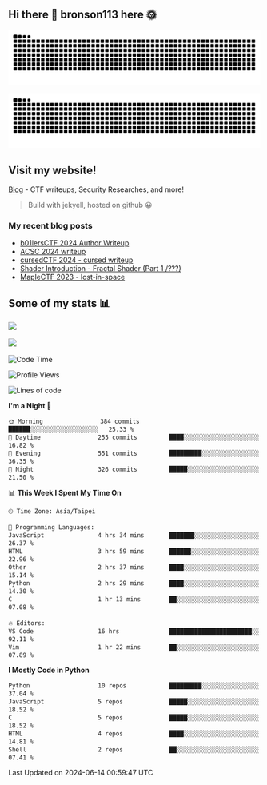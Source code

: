 ## Hi there 👋 bronson113 here 🌞
<div align="center">

![GitHub Snake Light](https://raw.githubusercontent.com/bronson113/bronson113/snake/github-snake.svg#gh-light-mode-only)

![GitHub Snake dark](https://raw.githubusercontent.com/bronson113/bronson113/snake/github-snake-dark.svg#gh-dark-mode-only)

</div>

## Visit my website!
[Blog](https://bronson113.github.io/) - CTF writeups, Security Researches, and more! 

> Build with jekyell, hosted on github 😀

### My recent blog posts

<!-- BLOG-POST-LIST:START -->
- [b01lersCTF 2024 Author Writeup](http://blog.bronson113.org/2024/04/15/b01lersctf-2024-author-writeup.html)
- [ACSC 2024 writeup](http://blog.bronson113.org/2024/04/03/acsc-2024-writeup.html)
- [cursedCTF 2024 - cursed writeup](http://blog.bronson113.org/2024/04/03/cursed.html)
- [Shader Introduction - Fractal Shader &lpar;Part 1 /???&rpar;](http://blog.bronson113.org/2024/03/12/shader-introduction-fractal-shader-part-1.html)
- [MapleCTF 2023 - lost-in-space](http://blog.bronson113.org/2023/10/03/maplectf-2023-lost-in-space.html)
<!-- BLOG-POST-LIST:END -->

## Some of my stats 📊
![](https://github-readme-stats-sigma-five.vercel.app/api?username=bronson113&theme=transparent&show_icons=true)

![](https://github-readme-stats-sigma-five.vercel.app/api/top-langs/?username=bronson113&theme=transparent&layout=compact&card_width=445)



<!--START_SECTION:waka-->
![Code Time](http://img.shields.io/badge/Code%20Time-634%20hrs%2056%20mins-blue)

![Profile Views](http://img.shields.io/badge/Profile%20Views-0-blue)

![Lines of code](https://img.shields.io/badge/From%20Hello%20World%20I%27ve%20Written-839.5%20thousand%20lines%20of%20code-blue)

**I'm a Night 🦉** 

```text
🌞 Morning                384 commits         ██████░░░░░░░░░░░░░░░░░░░   25.33 % 
🌆 Daytime                255 commits         ████░░░░░░░░░░░░░░░░░░░░░   16.82 % 
🌃 Evening                551 commits         █████████░░░░░░░░░░░░░░░░   36.35 % 
🌙 Night                  326 commits         █████░░░░░░░░░░░░░░░░░░░░   21.50 % 
```


📊 **This Week I Spent My Time On** 

```text
🕑︎ Time Zone: Asia/Taipei

💬 Programming Languages: 
JavaScript               4 hrs 34 mins       ███████░░░░░░░░░░░░░░░░░░   26.37 % 
HTML                     3 hrs 59 mins       ██████░░░░░░░░░░░░░░░░░░░   22.96 % 
Other                    2 hrs 37 mins       ████░░░░░░░░░░░░░░░░░░░░░   15.14 % 
Python                   2 hrs 29 mins       ████░░░░░░░░░░░░░░░░░░░░░   14.30 % 
C                        1 hr 13 mins        ██░░░░░░░░░░░░░░░░░░░░░░░   07.08 % 

🔥 Editors: 
VS Code                  16 hrs              ███████████████████████░░   92.11 % 
Vim                      1 hr 22 mins        ██░░░░░░░░░░░░░░░░░░░░░░░   07.89 % 
```

**I Mostly Code in Python** 

```text
Python                   10 repos            █████████░░░░░░░░░░░░░░░░   37.04 % 
JavaScript               5 repos             █████░░░░░░░░░░░░░░░░░░░░   18.52 % 
C                        5 repos             █████░░░░░░░░░░░░░░░░░░░░   18.52 % 
HTML                     4 repos             ████░░░░░░░░░░░░░░░░░░░░░   14.81 % 
Shell                    2 repos             ██░░░░░░░░░░░░░░░░░░░░░░░   07.41 % 
```




 Last Updated on 2024-06-14 00:59:47 UTC
<!--END_SECTION:waka-->
